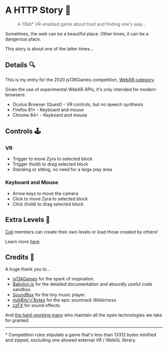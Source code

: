 # A HTTP Story 🧶

> A 13kb\* VR-enabled game about trust and finding one's way...

Sometimes, the web can be a beautiful place. Other times, it can be a dangerous
place.

This story is about one of the latter times...

## Details 🔍

This is my entry for the 2020 js13KGames competition, [WebXR
category](https://js13kgames.com/webxr).

Given the use of experimental WebXR APIs, it's only intended for modern
browsers:

- Oculus Browser (Quest) - VR controls, but no speech synthesis
- Firefox 81+ - Keyboard and mouse
- Chrome 84+ - Keyboard and mouse

## Controls 🕹

### VR

- Trigger to move Zyra to selected block
- Trigger (hold) to drag selected block
- Standing or sitting, no need for a large play area

### Keyboard and Mouse

- Arrow keys to move the camera
- Click to move Zyra to selected block
- Click (hold) to drag selected block

## Extra Levels 🍰

[Coil](https://coil.com/) members can create their own levels or load those
created by others!

Learn more [here](https://github.com/kaizau/an-http-story/tree/master/extras#readme).

## Credits 🙏

A huge thank you to...

- [js13kGames](https://js13kgames.com/) for the spark of inspiration.
- [Babylon.js](https://www.babylonjs.com/) for the detailed documentation and
  absurdly useful code sandbox.
- [SoundBox](https://sb.bitsnbites.eu/) for the tiny music player.
- [m@Bits'n'Bytes](https://www.pouet.net/prod.php?which=64246) for the epic
  sountrack _Wilderness_.
- [zzFX](https://killedbyapixel.github.io/ZzFX/) for sound effects.

And [the hard-working many](https://xkcd.com/2347/) who maintain all the open
technologies we take for granted.

---

\* Competition rules stipulate a game that's less than 13312 bytes minified and
zipped, excluding one allowed external VR / WebGL library.
